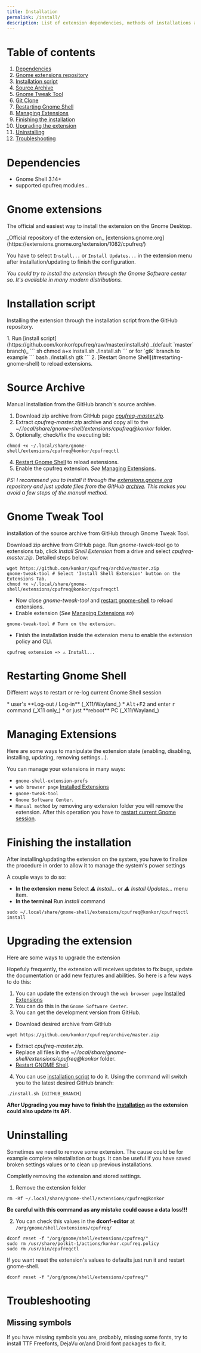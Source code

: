 ```yaml
---
title: Installation
permalink: /install/
description: List of extension dependencies, methods of installations and other manipulations.
---
```


# Table of contents
1. [Dependencies](#dependencies)
2. [Gnome extensions repository](#gnome-extensions)
3. [Installation script](#installation-script)
4. [Source Archive](#source-archive)
5. [Gnome Tweak Tool](#gnome-tweak-tool)
6. [Git Clone](#git-clone)
1. [Restarting Gnome Shell](#restarting-gnome-shell)
1. [Managing Extensions](#managing-extensions)
1. [Finishing the installation](#finishing-the-installation)
1. [Upgrading the extension](#upgrading-the-extension)
1. [Uninstalling](#uninstalling)
1. [Troubleshooting](#troubleshooting)

# Dependencies
* Gnome Shell 3.14+
* supported cpufreq modules...

# Gnome extensions
<p class="description">The official and easiest way to install the extension on the Gnome Desktop.</p>
_Official repository of the extension on_ [extensions.gnome.org](https://extensions.gnome.org/extension/1082/cpufreq/)

You have to select `Install...` or `Install Updates...` in the extension menu after installation/updating to finish the configuration.

_You could try to install the extension through the Gnome Software center so. It's available in many modern distributions._

# Installation script
<p class="description">Installing the extension through the installation script from the GitHub repository.</p>
1. Run [install script](https://github.com/konkor/cpufreq/raw/master/install.sh) _(default `master` branch)_
``` sh
chmod a+x install.sh
./install.sh
```
or for `gtk` branch to example
``` bash
./install.sh gtk
```
2. [Restart Gnome Shell](#restarting-gnome-shell) to reload extensions.

# Source Archive

<p class="description">Manual installation from the GitHub branch's  source archive.</p>

1. Download zip archive from GitHub page _[cpufreq-master.zip](https://github.com/konkor/cpufreq/archive/master.zip)_.
2. Extract _cpufreq-master.zip_ archive and copy all to the _~/.local/share/gnome-shell/extensions/cpufreq@konkor_ folder.
3. Optionally, check/fix the executing bit:
```
chmod +x ~/.local/share/gnome-shell/extensions/cpufreq@konkor/cpufreqctl
```
4. [Restart Gnome Shell](#restarting-gnome-shell) to reload extensions.
5. Enable the cpufreq extension. _See_ [Managing Extensions](#managing-extensions).

_PS: I recommend you to install it through the [extensions.gnome.org](https://extensions.gnome.org/extension/1082/cpufreq/) repository and just update files from the GitHub [archive](https://github.com/konkor/cpufreq/archive/master.zip). This makes you avoid a few steps of the manual method._

# Gnome Tweak Tool
<p class="description">installation of the source archive from GitHub through Gnome Tweak Tool.</p>

Download zip archive from GitHub page. Run _gnome-tweak-tool_ go to extensions tab,
click _Install Shell Extension_ from a drive and select _cpufreq-master.zip_.
Detailed steps below:
```
wget https://github.com/konkor/cpufreq/archive/master.zip
gnome-tweak-tool # Select 'Install Shell Extension' button on the Extensions Tab.
chmod +x ~/.local/share/gnome-shell/extensions/cpufreq@konkor/cpufreqctl
```
* Now close _gnome-tweak-tool_ and [restart gnome-shell](#restarting-gnome-shell) to reload extensions.
* Enable extension (_See_ [Managing Extensions](#managing-extensions) _so_)
```
gnome-tweak-tool # Turn on the extension.
```
* Finish the installation inside the extension menu to enable the extension policy and CLI.
```
cpufreq extension => ⚠ Install...
```

# Restarting Gnome Shell
<p class="description">Different ways to restart or re-log current Gnome Shell session</p>
 * user's **Log-out / Log-in** (_X11/Wayland_)
 * <kbd>Alt</kbd>+<kbd>F2</kbd> and enter <kbd>r</kbd> command (_X11 only_)
 * or just **reboot** PC (_X11/Wayland_)

# Managing Extensions
<p class="description">Here are some ways to manipulate the extension state (enabling, disabling, installing, updating, removing settings...).</p>

You can manage your extensions in many ways:
* `gnome-shell-extension-prefs`
* `web browser page` [Installed Extensions](https://extensions.gnome.org/local/)
* `gnome-tweak-tool`
* `Gnome Software Center`.
* `Manual method` by removing any extension folder you will remove the extension. After this operation you have to [restart current Gnome session](#restarting-gnome-shell).

# Finishing the installation
<p class="description">After installing/updating the extension on the system, you have to finalize the procedure in order to allow it to manage the system's power settings</p>

A couple ways to do so:
* **In the extension menu** Select _⚠ Install..._ or _⚠ Install Updates..._ menu item.
* **In the terminal** Run _install_ command
```
sudo ~/.local/share/gnome-shell/extensions/cpufreq@konkor/cpufreqctl install
```

# Upgrading the extension
<p class="description">Here are some ways to upgrade the extension</p>

Hopefuly frequently, the extension will receives updates to fix bugs, update the documentation or add new features and abilities.
So here is a few ways to do this:
1. You can update the extension through the `web browser page` [Installed Extensions](https://extensions.gnome.org/local/)
2. You can do this in the `Gnome Software Center`.
3. You can get the development version from GitHub.
 * Download desired archive from GitHub
```
wget https://github.com/konkor/cpufreq/archive/master.zip
```
 * Extract _cpufreq-master.zip_.
 * Replace all files in the _~/.local/share/gnome-shell/extensions/cpufreq@konkor_ folder.
 * [Restart GNOME Shell](#restarting-gnome-shell).
4. You can use [installation script](#installation-script) to do it. Using the command will switch you to the latest desired GitHub branch:
```
./install.sh [GITHUB_BRANCH]
```
**After Upgrading you may have to finish the [installation](#finishing-the-installation) as the extension could also update its API.**

# Uninstalling
<p class="description">Sometimes we need to remove some extension. The cause could be for example complete reinstallation or bugs. It can be useful if you have saved broken settings values or to clean up previous installations.</p>

Completly removing the extension and stored settings.
1. Remove the extension folder
```
rm -Rf ~/.local/share/gnome-shell/extensions/cpufreq@konkor
```
**Be careful with this command as any mistake could cause a data loss!!!**

2. You can check this values in the **dconf-editor** at `/org/gnome/shell/extensions/cpufreq/`
```
dconf reset -f "/org/gnome/shell/extensions/cpufreq/"
sudo rm /usr/share/polkit-1/actions/konkor.cpufreq.policy
sudo rm /usr/bin/cpufreqctl
```
If you want reset the extension's values to defaults just run it and restart gnome-shell.
```
dconf reset -f "/org/gnome/shell/extensions/cpufreq/"
```

# Troubleshooting
## Missing symbols
If you have missing symbols you are, probably, missing some fonts, try to install TTF Freefonts, DejaVu or/and Droid font packages to fix it.
